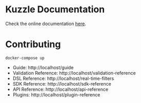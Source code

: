 # Kuzzle Documentation

Check the online documentation [here](http://kuzzle.io/documentation/).

# Contributing

`docker-compose up`

* Guide: http://localhost/guide
* Validation Reference: http://localhost/validation-reference
* DSL Reference: http://localhost/real-time-filters
* SDK Reference: http://localhost/sdk-reference
* API Reference: http://localhost/api-reference
* Plugins: http://localhost/plugin-reference